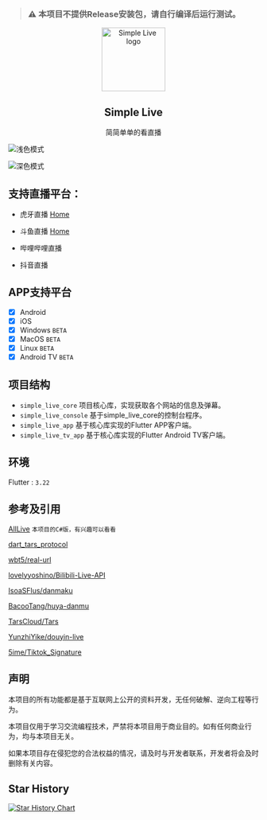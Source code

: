 > ### ⚠ 本项目不提供Release安装包，请自行编译后运行测试。


<p align="center">
    <img width="128" src="/assets/logo.png" alt="Simple Live logo">
</p>
<h2 align="center">Simple Live</h2>

<p align="center">
简简单单的看直播
</p>

![浅色模式](/assets/screenshot_light.jpg)

![深色模式](/assets/screenshot_dark.jpg)

## 支持直播平台：

- 虎牙直播
[Home](../../../../Library/Java/JavaVirtualMachines/microsoft-17.jdk/Contents/Home)
- 斗鱼直播
[Home](../../../../Library/Java/JavaVirtualMachines/microsoft-17.jdk/Contents/Home)
- 哔哩哔哩直播

- 抖音直播

## APP支持平台

- [x] Android
- [x] iOS
- [x] Windows `BETA`
- [x] MacOS `BETA`
- [x] Linux `BETA`
- [x] Android TV `BETA`

## 项目结构

- `simple_live_core` 项目核心库，实现获取各个网站的信息及弹幕。
- `simple_live_console` 基于simple_live_core的控制台程序。
- `simple_live_app` 基于核心库实现的Flutter APP客户端。
- `simple_live_tv_app` 基于核心库实现的Flutter Android TV客户端。

## 环境

Flutter : `3.22`

## 参考及引用

[AllLive](https://github.com/xiaoyaocz/AllLive) `本项目的C#版，有兴趣可以看看`

[dart_tars_protocol](https://github.com/xiaoyaocz/dart_tars_protocol.git)

[wbt5/real-url](https://github.com/wbt5/real-url)

[lovelyyoshino/Bilibili-Live-API](https://github.com/lovelyyoshino/Bilibili-Live-API/blob/master/API.WebSocket.md)

[IsoaSFlus/danmaku](https://github.com/IsoaSFlus/danmaku)

[BacooTang/huya-danmu](https://github.com/BacooTang/huya-danmu)

[TarsCloud/Tars](https://github.com/TarsCloud/Tars)

[YunzhiYike/douyin-live](https://github.com/YunzhiYike/douyin-live)

[5ime/Tiktok_Signature](https://github.com/5ime/Tiktok_Signature)

## 声明

本项目的所有功能都是基于互联网上公开的资料开发，无任何破解、逆向工程等行为。

本项目仅用于学习交流编程技术，严禁将本项目用于商业目的。如有任何商业行为，均与本项目无关。

如果本项目存在侵犯您的合法权益的情况，请及时与开发者联系，开发者将会及时删除有关内容。

## Star History

<a href="https://www.star-history.com/#xiaoyaocz/dart_simple_live&Date">
 <picture>
   <source media="(prefers-color-scheme: dark)" srcset="https://api.star-history.com/svg?repos=xiaoyaocz/dart_simple_live&type=Date&theme=dark" />
   <source media="(prefers-color-scheme: light)" srcset="https://api.star-history.com/svg?repos=xiaoyaocz/dart_simple_live&type=Date" />
   <img alt="Star History Chart" src="https://api.star-history.com/svg?repos=xiaoyaocz/dart_simple_live&type=Date" />
 </picture>
</a>
